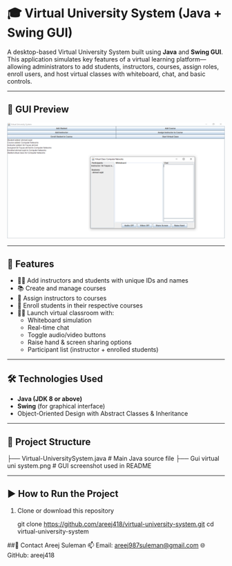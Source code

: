 # 🎓 Virtual University System (Java + Swing GUI)

A desktop-based Virtual University System built using **Java** and **Swing GUI**. This application simulates key features of a virtual learning platform—allowing administrators to add students, instructors, courses, assign roles, enroll users, and host virtual classes with whiteboard, chat, and basic controls.

---

## 📸 GUI Preview

![GUI Screenshot](Gui%20virtual%20uni%20system.png)

---

## 🚀 Features

- 👨‍🏫 Add instructors and students with unique IDs and names  
- 📚 Create and manage courses  
- 🔁 Assign instructors to courses  
- 👥 Enroll students in their respective courses  
- 🧑‍💻 Launch virtual classroom with:
  - Whiteboard simulation
  - Real-time chat
  - Toggle audio/video buttons
  - Raise hand & screen sharing options
  - Participant list (instructor + enrolled students)

---

## 🛠 Technologies Used

- **Java (JDK 8 or above)**
- **Swing** (for graphical interface)
- Object-Oriented Design with Abstract Classes & Inheritance

---

## 📂 Project Structure

├── Virtual-UniversitySystem.java # Main Java source file
├── Gui virtual uni system.png # GUI screenshot used in README

---


## ▶️ How to Run the Project

1. Clone or download this repository  

   git clone https://github.com/areej418/virtual-university-system.git
   cd virtual-university-system


##📧 Contact
Areej Suleman
📫 Email: areej987suleman@gmail.com
🌐 GitHub: areej418
